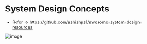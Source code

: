 # System Design Concepts

* Refer -> https://github.com/ashishps1/awesome-system-design-resources


![image](https://github.com/user-attachments/assets/8eb36198-e4a6-460e-9761-c7c9d62e889e)

